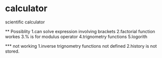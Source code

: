 # calculator
scientific calculator

** Possiblity 
1.can solve expression involving brackets
2.factorial function workes
3.% is for modulus operator
4.trignometry functions
5.logorith

*** not working
1.inverse trignometry functions not defined
2.history is not stored.

